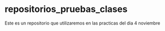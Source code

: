# repositorios_pruebas_clases
Este es un repositorio que utilizaremos en las practicas del dia 4 noviembre
